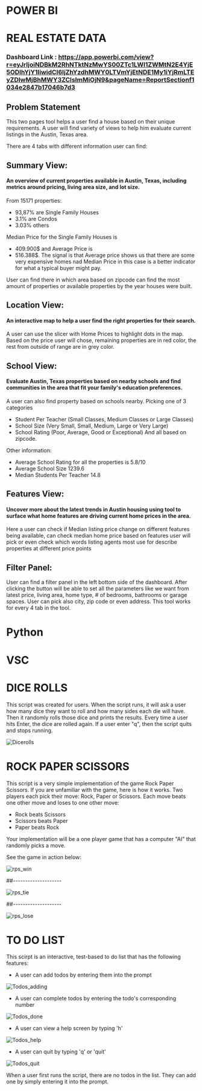 # POWER BI

# REAL ESTATE DATA

### Dashboard Link : https://app.powerbi.com/view?r=eyJrIjoiNDBkM2RhNTktNzMwYS00ZTc1LWI1ZWMtN2E4YjE5ODlhYjY1IiwidCI6IjZhYzdhMWY0LTVmYjEtNDE1My1iYjRmLTEyZDIwMjBhMWY3ZCIsImMiOjN9&pageName=ReportSectionf1034e2847b17046b7d3

## Problem Statement

This two pages tool helps a user find a house based on their unique requirements. A user will find variety of views to help him evaluate current listings in the Austin, Texas area.

There are 4 tabs with different information user can find:

## Summary View: 
#### An overview of current properties available in Austin, Texas, including metrics around pricing, living area size, and lot size.

From 15171 properties: 

- 93,87% are Single Family Houses
- 3.1% are Condos
- 3.03% others

Median Price for the Single Family Houses is
- 409.900$ 
and Average Price is 
- 516.388$. 
The signal is that Average price shows us that there are some very expensive homes nad Median Price in this case is a better indicator for what a typical buyer might pay.

User can find there in which area based on zipcode can find the most amount of properties or available properties by the year houses were built.

## Location View:
#### An interactive map to help a user find the right properties for their search.

A user can use the slicer with Home Prices to highlight dots in the map. Based on the price user will chose, remaining properties are in red color, the rest from outside of range are in grey color.

## School View:
#### Evaluate Austin, Texas properties based on nearby schools and find communities in the area that fit your family's education preferences.
A user can also find property based on schools nearby. 
Picking one of 3 categories
- Student Per Teacher (Small Classes, Medium Classes or Large Classes)
- School Size (Very Small, Small, Medium, Large or Very Large)
- School Rating (Poor, Average, Good or Exceptional)
And all based on zipcode.

Other information:
- Average School Rating for all the properties is 5.8/10
- Average School Size 1239.6
- Median Students Per Teacher 14.8

## Features View:
#### Uncover more about the latest trends in Austin housing using tool to surface what home features are driving current home prices in the area.

Here a user can check if Median listing price change  on different features being available, can check median home price based on features user will pick or even check which words listing agents most use for describe properties at different price points

## Filter Panel:
User can find a filter panel in the left bottom side of the dashboard. After clicking the button will be able to set all the parameters like we want from latest price, living area, home type, # of bedrooms, bathrooms or garage spaces. User can pick also city, zip code or even address. This tool works for every 4 tab in the tool.

# Python
# VSC
# DICE ROLLS

This script was created for users. When the script runs, it will ask a user how many dice they want to roll and how many sides each die will have.
Then it randomly rolls those dice and prints the results. Every time a user hits Enter, the dice are rolled again. 
If a user enter "q", then the script quits and stops running.

![Dicerolls](https://github.com/user-attachments/assets/083de700-281e-44e8-9522-170a70ca17db)

# ROCK PAPER SCISSORS

This script is a very simple implementation of the game Rock Paper Scissors. 
If you are unfamiliar with the game, here is how it works. Two players each pick their move: Rock, Paper or Scissors. Each move beats one other move and loses to one other move:
- Rock beats Scissors
- Scissors beats Paper
- Paper beats Rock

Your implementation will be a one player game that has a computer "AI" that randomly picks a move.

See the game in action below:

![rps_win](https://github.com/user-attachments/assets/4393ee67-8816-4f15-a476-07e0e893c53d)

##--------------------

![rps_tie](https://github.com/user-attachments/assets/7968a2ea-7f40-42a9-b889-37b2d20fc05d)

##--------------------

![rps_lose](https://github.com/user-attachments/assets/1fcadea5-b84c-438f-8e8a-99947d6cf9e1)

# TO DO LIST

This scirpt is an interactive, test-based to do list that has the following features:
- A user can add todos by entering them into the prompt

![Todos_adding](https://github.com/user-attachments/assets/f5539ce7-3fc7-4f96-a66d-1584b251a7f8)


- A user can complete todos by entering the todo's corresponding number

![Todos_done](https://github.com/user-attachments/assets/3c0c8136-1290-450b-950d-153e8fa84fb4)

- A user can view a help screen by typing 'h' 

![Todos_help](https://github.com/user-attachments/assets/250092a8-8d09-44e4-9a5c-ff0fe610f6aa)

- A user can quit by typing 'q' or 'quit'

![Todos_quit](https://github.com/user-attachments/assets/87969d30-b255-43a4-be20-42fc25a0ecdc)

When a user first runs the script, there are no todos in the list. They can add one by simply entering it into the prompt.

